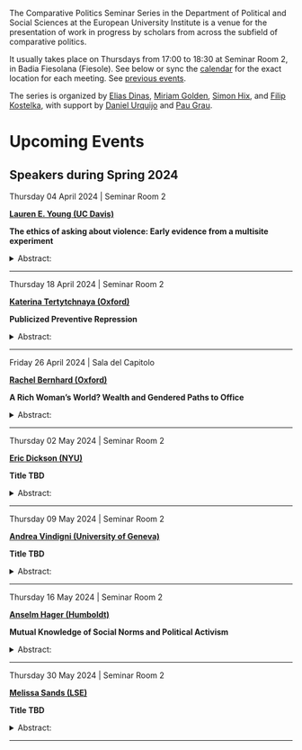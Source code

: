 The Comparative Politics Seminar Series in the Department of Political
and Social Sciences at the European University Institute is a venue for
the presentation of work in progress by scholars from across the
subfield of comparative politics.

It usually takes place on Thursdays from 17:00 to 18:30 at Seminar Room
2, in Badia Fiesolana (Fiesole). See below or sync the
[calendar](webcal://raw.githubusercontent.com/cpss-eui/cpss-eui.github.io/main/events.ics)
for the exact location for each meeting. See [previous
events](https://cpss-eui.github.io/old_events.html).

The series is organized by [Elias
Dinas](https://www.eui.eu/people?id=elias-dinas), [Miriam
Golden](https://www.miriamgolden.com/), [Simon
Hix](https://simonhix.com//), and [Filip
Kostelka](https://filipkostelka.com/), with support by [Daniel
Urquijo](https://www.eui.eu/people?id=daniel-urquijo) and [Pau
Grau](https://paugrau.cat/).

Upcoming Events
===============

Speakers during Spring 2024
---------------------------

Thursday 04 April 2024 | Seminar Room 2
<p>
<strong><a href='http://www.laurenelyssayoung.com/'>Lauren E. Young (UC
Davis)</a></strong>
</p>

**The ethics of asking about violence: Early evidence from a multisite
experiment**

<details>
<summary>Abstract:</summary>
<p>
Political violence – including civil war, organized crime, and violent
extremism – is a major driver of human suffering around the world.
According to the United Nations High Commissioner for Refugees, more
than 100 million people, or one in every 78 people on earth, were
displaced because of conflict or violence in 2022. Over the past two
decades, there has been a proliferation of research involving human
participants on the topic of violence in the social and behavioral
sciences. However, we have surprisingly little evidence about how
participating in research that asks about violence affects participants
and whether we are effectively adhering to principles around respect for
persons when doing research on this especially sensitive and high-stakes
topic. This talk will present preliminary evidence from a systematic
review and multisite experiment to measure the effects of participating
in research on violence and develop new methods to maximize adherence to
the ethical principles of respect for persons and beneficence.
</p>
</details>
<hr>
Thursday 18 April 2024 | Seminar Room 2
<p>
<strong><a href='https://katerinatertytchnaya.com/'>Katerina
Tertytchnaya (Oxford)</a></strong>
</p>

**Publicized Preventive Repression**

<details>
<summary>Abstract:</summary>
<p>
Research in comparative politics and conflict agrees that preventive
repression is most effective when it is invisible. Yet contemporary
autocrats often publicize their attempts and failure to prevent dissent.
Using quantitative analysis and case studies, I develop and test a
theory of how publicized preventive repression aids au- tocracies. I
propose that autocrats’ decision to publicize preventive repression,
even when repression does not deter dissent, shapes audiences’ beliefs
and behaviours. Like propaganda, publicized preventive repression
communicates information about attributes of the opposition and of the
authorities and influences beliefs and be- haviours through persuasion
and not just fear. This blurs the boundaries between repression as a
tool of fear and propaganda as a tool of persuasion. I illustrate this
argument with an analysis of the protest authorization process in
Putin’s Russia. The empirical analysis draws on a decade of original
data on protest notifications, protests, and repression spanning the
period 2012-2023. It also leverages evidence from a decade of news
coverage on state-controlled media and several rounds of public opinion
surveys and original framing experiments.
</p>
</details>
<hr>
Friday 26 April 2024 | Sala del Capitolo
<p>
<strong><a href='https://rachelbernhard.com/'>Rachel Bernhard
(Oxford)</a></strong>
</p>

**A Rich Woman’s World? Wealth and Gendered Paths to Office**

<details>
<summary>Abstract:</summary>
<p>
We introduce and seek to explain a new and surprising fact about members
of the US Congress: since at least the 1980s, Congresswomen have been
substantially wealthier than Congressmen serving in the same party and
decade. We articulate three mechanisms that could explain this gender
wealth gap, and use new data on the backgrounds and families of members
of Congress to evaluate each mechanism. We find no evidence that the
wealth gap arises because districts likely to elect women also elect
wealthier members, or because women had more lucrative pre-Congressional
careers. We do find evidence that the gap can be explained by women
facing steeper challenges that wealth helps them overcome—particularly
related to caregiving—and by Congresswomen’s spouses earning more money
than Congressmen’s spouses. Our analysis sheds light on how obstacles
facing ambitious women can lead to apparently counterintuitive
advantages among the women who manage to succeed.
</p>
</details>
<hr>
Thursday 02 May 2024 | Seminar Room 2
<p>
<strong><a href='https://ericdickson.net/'>Eric Dickson
(NYU)</a></strong>
</p>

**Title TBD**

<details>
<summary>Abstract:</summary>
<p>
Abstract TBD
</p>
</details>
<hr>
Thursday 09 May 2024 | Seminar Room 2
<p>
<strong><a href='https://rubrica.unige.it/personale/UkJHX1lu)'>Andrea
Vindigni (University of Geneva)</a></strong>
</p>

**Title TBD**

<details>
<summary>Abstract:</summary>
<p>
Abstract TBD
</p>
</details>
<hr>
Thursday 16 May 2024 | Seminar Room 2
<p>
<strong><a href='https://anselmhager.com/'>Anselm Hager
(Humboldt)</a></strong>
</p>

**Mutual Knowledge of Social Norms and Political Activism**

<details>
<summary>Abstract:</summary>
<p>
Social norms are important drivers of human behavior. Problematically,
when individuals hold incorrect beliefs about others’ opinions, a norm
may be sustained even if a majority is against it (pluralistic
ignorance). However, it may not be sufficient to correct such
misperceptions as citizens may continue to believe that others do not
share the updated beliefs. In this case, creating mutual knowledge about
social norms may be necessary to induce behavioral change. We implement
a field experiment in Kyrgyzstan to test this hypothesis. We vary i)
whether women are provided with information on high social support for
female political engagement, and ii) whether women are informed that
this information is also provided to other women (“mutual knowledge”).
We find that providing information about high societal support has no
effect on women’s political engagement. However, women become less
engaged when we also experimentally create mutual knowledge about the
social norm opposing female engagement. Yet, there is no positive effect
on female engagement when providing mutual knowledge about high social
support. Using vignette experiments, we show that the asymmetry arises
because women fear community punishment—in case they are more active
than socially desired—more so than potential community praise when they
become active when more engagement is desired.
</p>
</details>
<hr>
Thursday 30 May 2024 | Seminar Room 2
<p>
<strong><a href='https://melissasands.org/'>Melissa Sands
(LSE)</a></strong>
</p>

**Title TBD**

<details>
<summary>Abstract:</summary>
<p>
Abstract TBD
</p>
</details>
<hr>
